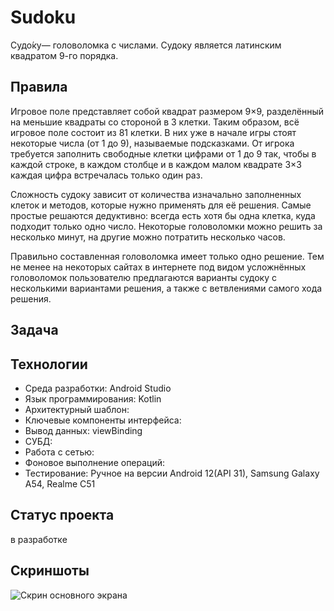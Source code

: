 # Sudoku
Судо́ку— головоломка с числами. Судоку является латинским квадратом 9-го порядка.

## Правила
Игровое поле представляет собой квадрат размером 9×9, разделённый на меньшие квадраты со стороной в 3 клетки. Таким образом, всё игровое поле состоит из 81 клетки. В них уже в начале игры стоят некоторые числа (от 1 до 9), называемые подсказками. От игрока требуется заполнить свободные клетки цифрами от 1 до 9 так, чтобы в каждой строке, в каждом столбце и в каждом малом квадрате 3×3 каждая цифра встречалась только один раз.

Сложность судоку зависит от количества изначально заполненных клеток и методов, которые нужно применять для её решения. Самые простые решаются дедуктивно: всегда есть хотя бы одна клетка, куда подходит только одно число. Некоторые головоломки можно решить за несколько минут, на другие можно потратить несколько часов.

Правильно составленная головоломка имеет только одно решение. Тем не менее на некоторых сайтах в интернете под видом усложнённых головоломок пользователю предлагаются варианты судоку с несколькими вариантами решения, а также с ветвлениями самого хода решения.

## Задача



## Технологии
- Среда разработки: Android Studio
- Язык программирования: Kotlin
- Архитектурный шаблон: 
- Ключевые компоненты интерфейса:
- Вывод данных: viewBinding
- СУБД:
- Работа с сетью: 
- Фоновое выполнение операций: 
- Тестирование: Ручное на версии Android 12(API 31), Samsung Galaxy A54, Realme C51

## Статус проекта
в разработке

## Скриншоты
![Скрин основного экрана](https://github.com/kuchumof/Sudoku/assets/60887683/3b324766-1efd-4d0f-889f-b43ebf277194, "Скрин основного экрана")
